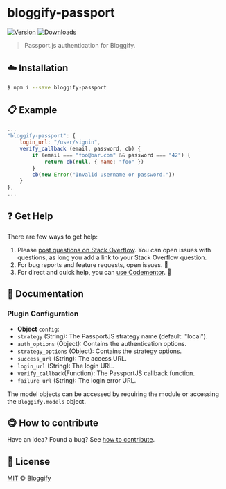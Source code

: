 <!-- Please do not edit this file. Edit the `blah` field in the `package.json` instead. If in doubt, open an issue. -->

# bloggify-passport

 [![Version](https://img.shields.io/npm/v/bloggify-passport.svg)](https://www.npmjs.com/package/bloggify-passport) [![Downloads](https://img.shields.io/npm/dt/bloggify-passport.svg)](https://www.npmjs.com/package/bloggify-passport)

> Passport.js authentication for Bloggify.

## :cloud: Installation

```sh
$ npm i --save bloggify-passport
```


## :clipboard: Example



```js
...
"bloggify-passport": {
    login_url: "/user/signin",
    verify_callback (email, password, cb) {
        if (email === "foo@bar.com" && password === "42") {
            return cb(null, { name: "foo" })
        }
        cb(new Error("Invalid username or password."))
    }
},
...
```



## :question: Get Help

There are few ways to get help:

 1. Please [post questions on Stack Overflow](https://stackoverflow.com/questions/ask). You can open issues with questions, as long you add a link to your Stack Overflow question.
 2. For bug reports and feature requests, open issues. :bug:
 3. For direct and quick help, you can [use Codementor](https://www.codementor.io/johnnyb). :rocket:


## :memo: Documentation


### Plugin Configuration

- **Object** `config`:
 - `strategy` (String): The PassportJS strategy name (default: "local").
 - `auth_options` (Object): Contains the authentication options.
 - `strategy_options` (Object): Contains the strategy options.
 - `success_url` (String): The access URL.
 - `login_url` (String): The login URL.
 - `verify_callback`(Function): The PassportJS callback function.
 - `failure_url` (String): The login error URL.

The model objects can be accessed by requiring the module or accessing the `Bloggify.models` object.



## :yum: How to contribute
Have an idea? Found a bug? See [how to contribute][contributing].



## :scroll: License

[MIT][license] © [Bloggify][website]

[license]: http://showalicense.com/?fullname=Bloggify%20%3Csupport%40bloggify.org%3E%20(https%3A%2F%2Fbloggify.org)&year=2017#license-mit
[website]: https://bloggify.org
[contributing]: /CONTRIBUTING.md
[docs]: /DOCUMENTATION.md
